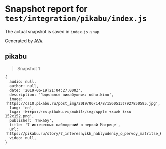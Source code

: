 # Snapshot report for `test/integration/pikabu/index.js`

The actual snapshot is saved in `index.js.snap`.

Generated by [AVA](https://avajs.dev).

## pikabu

> Snapshot 1

    {
      audio: null,
      author: null,
      date: '2019-06-19T21:04:27.000Z',
      description: 'Поделился пикабушник: odno.kino',
      image: 'https://cs10.pikabu.ru/post_img/2019/06/14/8/156051367927850595.jpg',
      lang: 'en',
      logo: 'https://cs.pikabu.ru/mobile/img/apple-touch-icon-152x152.png',
      publisher: 'Пикабу',
      title: '7 интересных наблюдений о первой Матрице',
      url: 'https://pikabu.ru/story/7_interesnyikh_nablyudeniy_o_pervoy_matritse_6758662',
      video: null,
    }
